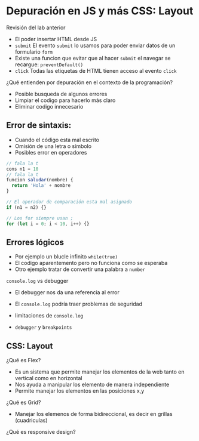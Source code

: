# Depuración en JS y más CSS: Layout

Revisión del lab anterior

- El poder insertar HTML desde JS
- `submit` El evento `submit` lo usamos para poder enviar datos de un formulario `form`
- Existe una funcion que evitar que al hacer `submit` el navegar se recargue: `preventDefault()`
- `click` Todas las etiquetas de HTML tienen acceso al evento `click`

¿Qué entienden por depuración en el contexto de la programación?

- Posible busqueda de algunos errores
- Limpiar el codigo para hacerlo más claro
- Eliminar codigo innecesario

## Error de sintaxis:

- Cuando el código esta mal escrito
- Omisión de una letra o símbolo
- Posibles error en operadores

```js
// fala la t
cons n1 = 10
// fala la t
funcion saludar(nombre) {
  return 'Hola' + nombre
}

// El operador de comparación esta mal asignado
if (n1 = n2) {}

// Los for siempre usan ;
for (let i = 0; i < 10, i++) {}
```

## Errores lógicos

- Por ejemplo un blucle infinito `while(true)`
- El codigo aparentemento pero no funciona como se esperaba
- Otro ejemplo tratar de convertir una palabra a `number`

`console.log` vs debugger

- El debugger nos da una referencia al error
- El `console.log` podría traer problemas de seguridad

- limitaciones de `console.log`

- `debugger` y `breakpoints`

## CSS: Layout

¿Qué es Flex?

- Es un sistema que permite manejar los elementos de la web tanto en vertical como en horizontal
- Nos ayuda a manipular los elemento de manera independiente
- Permite manejar los elementos en las posiciones x,y

¿Qué es Grid?

- Manejar los elemenos de forma bidireccional, es decir en grillas (cuadriculas)

¿Qué es responsive design?
